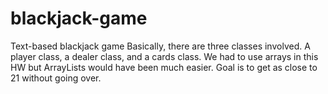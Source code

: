 # blackjack-game
Text-based blackjack game
Basically, there are three classes
involved. A player class, a dealer class,
and a cards class. We had to use arrays in this HW
but ArrayLists would have been much easier.
Goal is to get as close to 21 without going over. 
